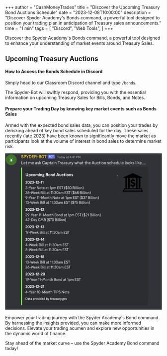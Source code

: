 +++
author = "CashMoneyTrades"
title = "Discover the Upcoming Treasury Bond Auctions Schedule"
date = "2023-12-08T10:00:00"
description = "Discover Spyder Academy's Bonds command, a powerful tool designed to position your trading plan in anticipation of Treasury sales announcements."
time = "1 min"
tags = [
   "Discord",
   "Web Tools",
]
+++

Discover the Spyder Academy's Bonds command, a powerful tool designed to enhance your understanding of market events around Treasury Sales.


## Upcoming Treasury Auctions

<div class="container">
   <div class="row" id="bondCalendar">
   </div>
</div>

<script>
   $(document).ready(function() {
      userTrades = new Trades();
      userTrades.fetchBondAuctions();
   });
</script>


#### How to Access the Bonds Schedule in Discord
Simply head to our Classroom Discord channel and type `/bonds`. 

The Spyder-Bot will swiftly respond, providing you with the essential information on upcoming Treasury Sales for Bills, Bonds, and Notes.

#### Prepare your Trading Day by knowing key market events such as Bonds Sales
Armed with the expected bond sales data, you can position your trades by derisking ahead of key bond sales scheduled for the day.  These sales recently (late 2023) have been known to significantly move the market as participants look at the volume of interest in bond sales to determine market risk.

![Bond Schedule](images/bonds.png)


Empower your trading journey with the Spyder Academy's Bond command. By harnessing the insights provided, you can make more informed decisions. Elevate your trading acumen and explore new opportunities in the dynamic world of finance.

Stay ahead of the market curve – use the Spyder Academy Bond command today!